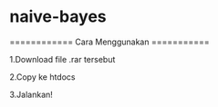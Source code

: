 # naive-bayes
============ Cara Menggunakan ===========

1.Download file .rar tersebut

2.Copy ke htdocs

3.Jalankan!
